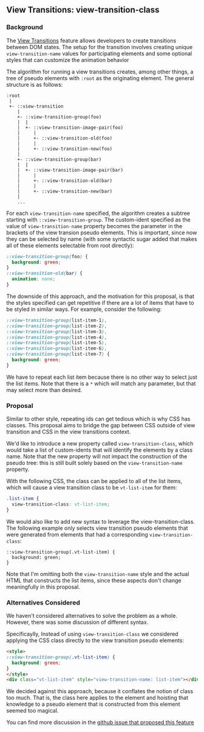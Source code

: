 ## View Transitions: view-transition-class

### Background

The [View Transitions](https://drafts.csswg.org/css-view-transitions-1/) feature
allows developers to create transitions between DOM states. The setup for the
transition involves creating unique `view-transition-name` values for
participating elements and some optional styles that can customize the animation
behavior

The algorithm for running a view transitions creates, among other things, a tree
of pseudo elements with `:root` as the originating element. The general
structure is as follows:

```
:root
 |
 +- ::view-transition
    |
    +- ::view-transition-group(foo)
    |  |
    |  +- ::view-transition-image-pair(foo)
    |     |
    |     +- ::view-transition-old(foo)
    |     |
    |     +- ::view-transition-new(foo)
    |
    +- ::view-transition-group(bar)
    |  |
    |  +- ::view-transition-image-pair(bar)
    |     |
    |     +- ::view-transition-old(bar)
    |     |
    |     +- ::view-transition-new(bar)
    |
    ...
```
 
For each `view-transition-name` specified, the algorithm creates a subtree
starting with `::view-transition-group`. The custom-ident specified as the value
of `view-transition-name` property becomes the parameter in the brackets of the
view transion pseudo elements. This is important, since now they can be selected
by name (with some syntactic sugar added that makes all of these elements
selectable from root directly):

```css
::view-transition-group(foo) {
  background: green;
}
::view-transition-old(bar) {
  animation: none;
}
```

The downside of this approach, and the motivation for this proposal, is that the
styles specified can get repetitive if there are a lot of items that have to be
styled in similar ways. For example, consider the following:

```css
::view-transition-group(list-item-1),
::view-transition-group(list-item-2),
::view-transition-group(list-item-3),
::view-transition-group(list-item-4),
::view-transition-group(list-item-5),
::view-transition-group(list-item-6),
::view-transition-group(list-item-7) {
  background: green;
}
```

We have to repeat each list item because there is no other way to select just
the list items. Note that there is a `*` which will match any parameter, but
that may select more than desired.


### Proposal

Similar to other style, repeating ids can get tedious which is why CSS has
classes. This proposal aims to bridge the gap between CSS outside of view
transition and CSS in the view transitions context.

We'd like to introduce a new property called `view-transition-class`, which
would take a list of custom-idents that will identify the elements by a class
name. Note that the new property will not impact the construction of the pseudo
tree: this is still built solely based on the `view-transition-name` property.

With the following CSS, the class can be applied to all of the list items, which
will cause a view transition class to be `vt-list-item` for them:
```css
.list-item {
  view-transition-class: vt-list-item;
}
```

We would also like to add new syntax to leverage the view-transition-class. The
following example only selects view transition pseudo elements that were
generated from elements that had a corresponding `view-transition-class`:

```
::view-transition-group(.vt-list-item) {
  background: green;
}
```

Note that I'm omitting both the `view-transition-name` style and the actual HTML
that constructs the list items, since these aspects don't change meaningfully in
this proposal.

### Alternatives Considered

We haven't considered alternatives to solve the problem as a whole. However,
there was some discussion of different syntax.

Specificaylly, Instead of using `view-transition-class` we considered applying
the CSS class directly to the view transition pseudo elements:

```html
<style>
::view-transition-group(.vt-list-item) {
  background: green;
}
</style>
<div class="vt-list-item" style="view-transition-name: list-item"></div>
```

We decided against this approach, because it conflates the notion of class too
much. That is, the class here applies to the element and hoisting that knowledge
to a pseudo element that is constructed from this element seemed too magical.

You can find more discussion in the [github issue that proposed this
feature](https://github.com/w3c/csswg-drafts/issues/8319)
